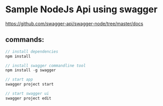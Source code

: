 # Sample NodeJs Api using swagger
https://github.com/swagger-api/swagger-node/tree/master/docs

## commands:
```javascript
// install dependencies
npm install

// install swagger commandline tool
npm install -g swagger

// start app
swagger project start

// start swagger ui
swagger project edit
```
